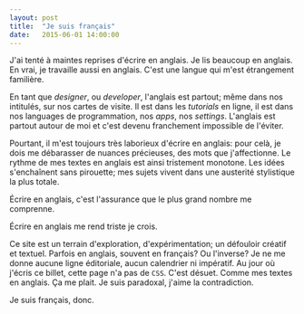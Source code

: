 ```yaml
---
layout: post
title:  "Je suis français"
date:   2015-06-01 14:00:00
---
```


J'ai tenté à maintes reprises d'écrire en anglais. Je lis beaucoup en anglais. En vrai, je travaille aussi en anglais. C'est une langue qui m'est étrangement familière.

En tant que *designer*, ou *developer*, l'anglais est partout; même dans nos intitulés, sur nos cartes de visite. Il est dans les *tutorials* en ligne, il est dans nos languages de programmation, nos *apps*, nos *settings*. L'anglais est partout autour de moi et c'est devenu franchement impossible de l'éviter.

Pourtant, il m'est toujours très laborieux d'écrire en anglais: pour celà, je dois me débarasser de nuances précieuses, des mots que j'affectionne. Le rythme de mes textes en anglais est ainsi tristement monotone. Les idées s'enchaînent sans pirouette; mes sujets vivent dans une austerité stylistique la plus totale.

Écrire en anglais, c'est l'assurance que le plus grand nombre me comprenne.

Écrire en anglais me rend triste je crois.

Ce site est un terrain d'exploration, d'expérimentation; un défouloir créatif et textuel. Parfois en anglais, souvent en français? Ou l'inverse? Je ne me donne aucune ligne éditoriale, aucun calendrier ni impératif. Au jour où j'écris ce billet, cette page n'a pas de `CSS`. C'est désuet. Comme mes textes en anglais. Ça me plait. Je suis paradoxal, j'aime la contradiction.

Je suis français, donc.



